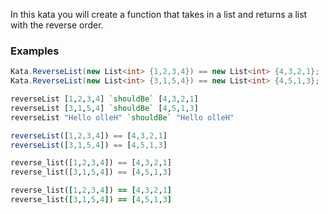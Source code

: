 In this kata you will create a function that takes in a list and returns a list with the reverse order.

### Examples

```csharp
Kata.ReverseList(new List<int> {1,2,3,4}) == new List<int> {4,3,2,1};
Kata.ReverseList(new List<int> {3,1,5,4}) == new List<int> {4,5,1,3};
```
```haskell
reverseList [1,2,3,4] `shouldBe` [4,3,2,1]
reverseList [3,1,5,4] `shouldBe` [4,5,1,3]
reverseList "Hello olleH" `shouldBe` "Hello olleH"
```
```javascript
reverseList([1,2,3,4]) == [4,3,2,1]
reverseList([3,1,5,4]) == [4,5,1,3]
```
```python
reverse_list([1,2,3,4]) == [4,3,2,1]
reverse_list([3,1,5,4]) == [4,5,1,3]
```
```ruby
reverse_list([1,2,3,4]) == [4,3,2,1]
reverse_list([3,1,5,4]) == [4,5,1,3]
```


